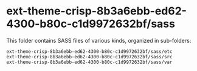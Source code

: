 # ext-theme-crisp-8b3a6ebb-ed62-4300-b80c-c1d9972632bf/sass

This folder contains SASS files of various kinds, organized in sub-folders:

    ext-theme-crisp-8b3a6ebb-ed62-4300-b80c-c1d9972632bf/sass/etc
    ext-theme-crisp-8b3a6ebb-ed62-4300-b80c-c1d9972632bf/sass/src
    ext-theme-crisp-8b3a6ebb-ed62-4300-b80c-c1d9972632bf/sass/var
